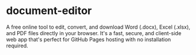 # document-editor
A free online tool to edit, convert, and download Word (.docx), Excel (.xlsx), and PDF files directly in your browser. It's a fast, secure, and client-side web app that's perfect for GitHub Pages hosting with no installation required.
